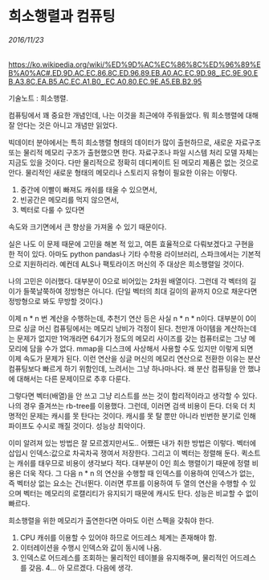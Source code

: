 # 희소행렬과 컴퓨팅
###### 2016/11/23

https://ko.wikipedia.org/wiki/%ED%9D%AC%EC%86%8C%ED%96%89%EB%A0%AC#.ED.9D.AC.EC.86.8C.ED.96.89.EB.A0.AC.EC.9D.98_.EC.9E.90.EB.A3.8C.EA.B5.AC.EC.A1.B0_.EC.A0.80.EC.9E.A5.EB.B2.95

기술노트 : 희소행렬.  

컴퓨팅에서 꽤 중요한 개념인데, 나는 이것을 최근에야 주워들었다. 뭐 희소행렬에 대해 잘 안다는 것은 아니고 개념만 읽었다.

빅데이터 분야에서는 특히 희소행렬 형태의 데이터가 많이 출현하므로, 새로운 자료구조 또는 물리적 메모리 구조가 출현했으면 한다. 자료구조나 파일 시스템 처리 모델  자체는 지금도 있을 것이다. 다만 물리적으로 정확히 데디케이트 된 메모리 제품은 없는 것으로 안다. 물리적인 새로운 형태의 메모리나 스토리지 유형이 필요한 이유는 이렇다. 

1. 중간에 이빨이 빠져도 캐쉬를 태울 수 있으면서,
2. 빈공간은 메모리를 먹지 않으면서, 
3. 벡터로 다룰 수 있다면

속도와 크기면에서 큰 향상을 가져올 수 있기 때문이다.

실은 나도 이 문제 때문에 고민을 해본 적 있고, 여튼 효율적으로 다뤄보겠다고 구현을 한 적이 있다. 아마도 python pandas나 기타 수학용 라이브러리, 스파크에서는 기본적으로 지원하리라. 예컨데 ALS나 팩토라이즈 머신의 주 대상은 희소행렬일 것이다.

나의 고민은 이러했다. 대부분이 0으로 비어있는 2차원 배열이다. 그런데 각 벡터의 길이가 들쭉날쭉하여 정방형은 아니다. (단일 벡터의 최대 길이의 끝까지 0으로 채운다면 정방형으로 봐도 무방할 것이다.) 

이제 n \* n 번 계산을 수행하는데, 추천기 연산 등은 사실 n \* n \* n이다. 대부분이 0이므로 싱글 머신 컴퓨팅에서는 메모리 낭비가 걱정이 된다. 천만개 아이템을 계산하는데는 문제가 없지만 1억개라면 64기가 정도의 메모리 사이즈를 갖는 컴퓨터로는 그냥 메모리에 담을 수가 없다. mmap을 디스크에 사상해서 사용할 수도 있지만 이렇게 되면 이제 속도가 문제가 된다. 이런 연산을 싱글 머신의 메모리 연산으로 전환한 이유는 분산 컴퓨팅보다 빠르게 하기 위함인데, 느려서는 그냥 하나마나다. 왜 분산 컴퓨팅을 안 했냐에 대해서는 다른 문제이므로 추후 다룬다.

그렇다면 벡터(배열)을 안 쓰고 그냥 리스트를 쓰는 것이 합리적이라고 생각할 수 있다. 나의 경우 즐겨쓰는 rb-tree를 이용했다. 그런데, 이러면 검색 비용이 든다. 더욱 더 치명적인 문제는 캐시를 못 탄다는 것이다. 캐시를 못 탈 뿐만 아니라 빈번한 분기로 인해 파이프도 수시로 깨질 것이다. 성능상 최악이다. 

이미 알려져 있는 방법은 잘 모르겠지만서도.. 어쨌든 내가 취한 방법은 이렇다. 벡터에 삽입시 인덱스:값으로 차곡차곡 쟁여서 저장한다. 그리고 이 벡터는 정렬해 둔다. 퀵소트는 캐쉬를 태우므로 비용이 생각보다 적다. 대부분이 0인 희소 행렬이기 때문에 정렬 비용은 더욱 작다. 그 다음 n * n 의 연산을 수행할 때 인덱스를 이용하여 인덱스가 없는, 즉 벡터상 없는 요소는 건너뛴다. 이러면 루프를 이용하여 두 열의 연산을 수행할 수 있으며 벡터는 메모리의 로캘리티가 유지되기 때문에 캐시도 탄다. 성능은 비교할 수 없이 빠르다.

희소행렬을 위한 메모리가 출연한다면 아마도 이런 스펙을 갖춰야 한다.
1. CPU 캐쉬를 이용할 수 있어야 하므로 어드레스 체계는 존재해야 함.
2. 이터레이션을 수행시 인덱스와 값이 동시에 나옴.
3. 인덱스로 어드레스를 조회하는 물리적인 테이블을 유지해주며, 물리적인 어드레스를 갖음. 
4... 아 모르겠다. 다음에 생각.


